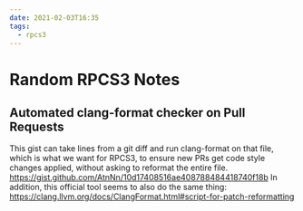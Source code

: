 ```yaml
---
date: 2021-02-03T16:35
tags:
  - rpcs3
---
```


# Random RPCS3 Notes

## Automated clang-format checker on Pull Requests
This gist can take lines from a git diff and run clang-format on that file, which is what we want for RPCS3, to ensure new PRs get code style changes applied, without asking to reformat the entire file.
<https://gist.github.com/AtnNn/10d17408516ae408788484418740f18b>
In addition, this official tool seems to also do the same thing: <https://clang.llvm.org/docs/ClangFormat.html#script-for-patch-reformatting>